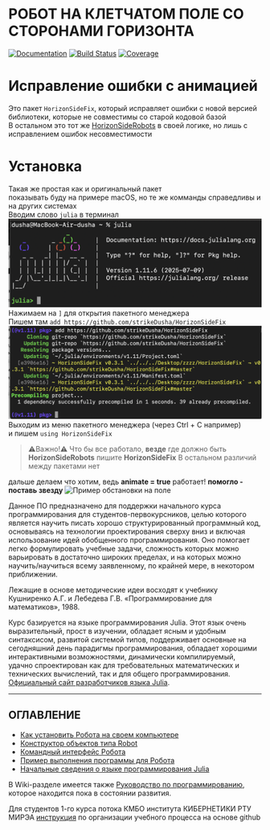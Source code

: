 # РОБОТ НА КЛЕТЧАТОМ ПОЛЕ СО СТОРОНАМИ ГОРИЗОНТА



[![Documentation](https://img.shields.io/badge/docs-dev-blue.svg)](https://Vibof.github.io/HorizonSideRobots.jl/dev)
[![Build Status](https://github.com/Vibof/HorizonSideRobots.jl/workflows/CI/badge.svg)](https://github.com/Vibof/HorizonSideRobots.jl/actions)
[![Coverage](https://codecov.io/gh/Vibof/HorizonSideRobots.jl/branch/master/graph/badge.svg)](https://codecov.io/gh/Vibof/HorizonSideRobots.jl)

# Исправление ошибки с анимацией

Это пакет `HorizonSideFix`, который исправляет ошибки с новой  версией библиотеки, которые не совместимы со старой кодовой базой  
В остальном это тот же [HorizonSideRobots](https://github.com/Vibof/HorizonSideRobots.jl) в своей логике, но лишь с исправлением ошибок несовместимости
# Установка 
Такая же простая как и оригинальный пакет  
показывать буду на примере macOS, но те же комманды справедливы и на других системах  
Вводим слово `julia` в терминал  
![julia](image1.png)
Нажимаем на `]` для открытия пакетного менеджера  
Пишем там  `add https://github.com/strikeDusha/HorizonSideFix`  
![julia](image2.png) 
Выходим из меню пакетного менеджера (через Ctrl + C например)  
и пишем `using HorizonSideFix` 
> ⚠️Важно!⚠️ Что бы все работало, **везде** где должно быть **HorizonSideRobots** пишите **HorizonSideFix**
>В остальном различий между пакетами нет 

дальше делаем что хотим, ведь **animate = true** работает!
**помогло - поставь звезду**
![Пример обстановки на поле](docs/src/extra/for_readme.png)

Данное ПО предназначено для поддержки начального курса программирования для студентов-первокурсников, целью которого является научить писать хорошо структурированный программный код, основываясь на технологии проектирования сверху вниз и включая использование идей обобщенного программирования. Оно помогает легко формулировать учебные задачи, сложность которых можно варьировать в достаточно широких пределах, и на которых можно научить/научиться всему заявленному, по крайней мере, в некотором приближении.

Лежащие в основе методические идеи восходят к учебнику Кушниренко А.Г. и Лебедева Г.В. «Программирование для математиков», 1988.

Курс базируется на языке программирования Julia. Этот язык очень выразительный, прост в изучении, обладает ясным и удобным синтаксисом, развитой системой типов, поддерживает основные на сегодняшний день парадигмы программирования, обладает хорошими интерактивными возможностями, динамически компилируемый, удачно спроектирован как для требовательных математических и технических вычислений, так и для общего программирования. [Официальный сайт разработчиков языка Julia](https://julialang.org/).

-----------------------------

## ОГЛАВЛЕНИЕ 

* [Как установить Робота на своем компьютере](https://vibof.github.io/HorizonSideRobots.jl/dev/setup.md)
* [Конструктор объектов типа Robot](https://vibof.github.io/HorizonSideRobots.jl/dev/constructor.md)
* [Командный интерфейс Робота](https://vibof.github.io/HorizonSideRobots.jl/dev/api.md)
* [Пример выполнения программы для Робота](https://vibof.github.io/HorizonSideRobots.jl/dev/example.md)
* [Начальные сведения о языке программирования Julia](https://vibof.github.io/HorizonSideRobots.jl/dev/language.md)

В Wiki-разделе имеется также [Руководство по программированию](https://github.com/Vibof/HorizonSideRobots.jl/wiki), которое находится пока в состоянии развития.

Для студентов 1-го курса потока КМБО института КИБЕРНЕТИКИ РТУ МИРЭА [инструкция](https://github.com/Vibof/Organizer) по организации учебного процесса на основе github
